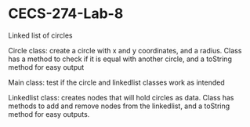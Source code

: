 # CECS-274-Lab-8
Linked list of circles

Circle class: create a circle with x and y coordinates, and a radius. Class has a method to check if it is equal with another circle, and a toString method for easy output

Main class: test if the circle and linkedlist classes work as intended

Linkedlist class: creates nodes that will hold circles as data. Class has methods to add and remove nodes from the linkedlist, and a toString method for easy outputs.
